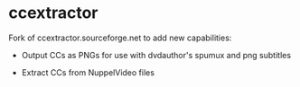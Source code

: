 ccextractor
===========

Fork of ccextractor.sourceforge.net to add new capabilities:

* Output CCs as PNGs for use with dvdauthor's spumux and png subtitles

* Extract CCs from NuppelVideo files
